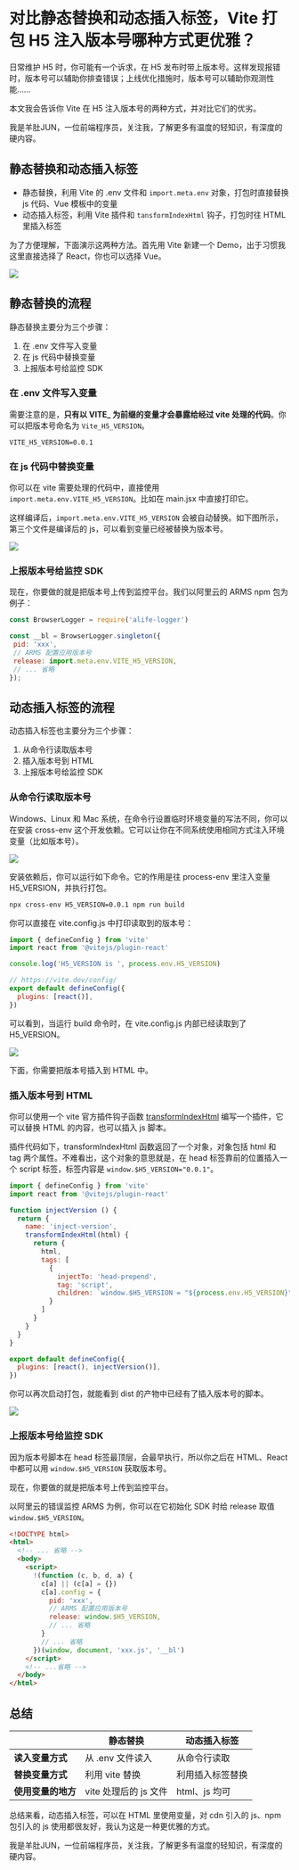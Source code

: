 # 对比静态替换和动态插入标签，Vite 打包 H5 注入版本号哪种方式更优雅？

日常维护 H5 时，你可能有一个诉求，在 H5 发布时带上版本号。这样发现报错时，版本号可以辅助你排查错误；上线优化措施时，版本号可以辅助你观测性能……

本文我会告诉你 Vite 在 H5 注入版本号的两种方式，并对比它们的优劣。

我是羊肚JUN，一位前端程序员，关注我，了解更多有温度的轻知识，有深度的硬内容。

## 静态替换和动态插入标签

- 静态替换，利用 Vite 的 .env 文件和 `import.meta.env` 对象，打包时直接替换 js 代码、Vue 模板中的变量
- 动态插入标签，利用 Vite 插件和 `tansformIndexHtml` 钩子，打包时往 HTML 里插入标签

为了方便理解，下面演示这两种方法。首先用 Vite 新建一个 Demo，出于习惯我这里直接选择了 React，你也可以选择 Vue。

![](./img/vite-demo.png)

## 静态替换的流程

静态替换主要分为三个步骤：

1. 在 .env 文件写入变量
2. 在 js 代码中替换变量
3. 上报版本号给监控 SDK

### 在 .env 文件写入变量

需要注意的是，**只有以 VITE_ 为前缀的变量才会暴露给经过 vite 处理的代码**。你可以把版本号命名为 `Vite_H5_VERSION`。

```
VITE_H5_VERSION=0.0.1
```

### 在 js 代码中替换变量

你可以在 vite 需要处理的代码中，直接使用 `import.meta.env.VITE_H5_VERSION`。比如在 main.jsx 中直接打印它。

这样编译后，`import.meta.env.VITE_H5_VERSION` 会被自动替换。如下图所示，第三个文件是编译后的 js，可以看到变量已经被替换为版本号。

![](./img/vite-h5-version.png)

### 上报版本号给监控 SDK

现在，你要做的就是把版本号上传到监控平台。我们以阿里云的 ARMS npm 包为例子：

```js
const BrowserLogger = require('alife-logger')

const __bl = BrowserLogger.singleton({
 pid: 'xxx',
 // ARMS 配置应用版本号
 release: import.meta.env.VITE_H5_VERSION,
 // ... 省略
});
```

## 动态插入标签的流程

动态插入标签也主要分为三个步骤：

1. 从命令行读取版本号
2. 插入版本号到 HTML
3. 上报版本号给监控 SDK

### 从命令行读取版本号

Windows、Linux 和 Mac 系统，在命令行设置临时环境变量的写法不同，你可以在安装 cross-env 这个开发依赖。它可以让你在不同系统使用相同方式注入环境变量（比如版本号）。

![](./img/cross-env.png)

安装依赖后，你可以运行如下命令。它的作用是往 process-env 里注入变量 H5_VERSION，并执行打包。

```bash
npx cross-env H5_VERSION=0.0.1 npm run build
```

你可以直接在 vite.config.js 中打印读取到的版本号：

```js
import { defineConfig } from 'vite'
import react from '@vitejs/plugin-react'

console.log('H5_VERSION is ', process.env.H5_VERSION)

// https://vite.dev/config/
export default defineConfig({
  plugins: [react()],
})
```

可以看到，当运行 build 命令时，在 vite.config.js 内部已经读取到了 H5_VERSION。

![](./img/build.png)

下面，你需要把版本号插入到 HTML 中。

### 插入版本号到 HTML

你可以使用一个 vite 官方插件钩子函数 [transformIndexHtml](https://vitejs.cn/vite3-cn/guide/api-plugin.html#transformindexhtml) 编写一个插件，它可以替换 HTML 的内容，也可以插入 js 脚本。

插件代码如下，transformIndexHtml 函数返回了一个对象，对象包括 html 和 tag 两个属性。不难看出，这个对象的意思就是，在 head 标签靠前的位置插入一个 script 标签，标签内容是 `window.$H5_VERSION="0.0.1"`。

```js
import { defineConfig } from 'vite'
import react from '@vitejs/plugin-react'

function injectVersion () {
  return {
    name: 'inject-version',
    transformIndexHtml(html) {
      return {
        html,
        tags: [
          {
            injectTo: 'head-prepend',
            tag: 'script',
            children: `window.$H5_VERSION = "${process.env.H5_VERSION}"`
          }
        ]
      }
    }
  }
}

export default defineConfig({
  plugins: [react(), injectVersion()],
})
```

你可以再次启动打包，就能看到 dist 的产物中已经有了插入版本号的脚本。

![](./img/dist.png)

### 上报版本号给监控 SDK

因为版本号脚本在 head 标签最顶层，会最早执行，所以你之后在 HTML、React 中都可以用 `window.$H5_VERSION` 获取版本号。

现在，你要做的就是把版本号上传到监控平台。

以阿里云的错误监控 ARMS 为例，你可以在它初始化 SDK 时给 release 取值 `window.$H5_VERSION`。

```html
<!DOCTYPE html>
<html>
  <!-- ... 省略 -->
  <body>
    <script>
      !(function (c, b, d, a) {
        c[a] || (c[a] = {})
        c[a].config = {
          pid: 'xxx',
          // ARMS 配置应用版本号
          release: window.$H5_VERSION,
          // ... 省略
        }
        // ... 省略
      })(window, document, 'xxx.js', '__bl')
    </script>
    <!-- ...省略 -->
  </body>
</html>
```

## 总结

|  | 静态替换 | 动态插入标签 |
| -- | -- | -- |
| **读入变量方式** | 从 .env 文件读入 | 从命令行读取 |
| **替换变量方式** | 利用 vite 替换 | 利用插入标签替换 |
| **使用变量的地方** | vite 处理后的 js 文件 | html、js 均可 |

总结来看，动态插入标签，可以在 HTML 里使用变量，对 cdn 引入的 js、npm 包引入的 js 使用都很友好，我认为这是一种更优雅的方式。

我是羊肚JUN，一位前端程序员，关注我，了解更多有温度的轻知识，有深度的硬内容。
